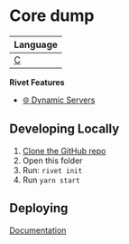 # Core dump





|  Language |
|  --- |
|  [C](https://www.iso.org/standard/74528.html) |

**Rivet Features**

- [🌐 Dynamic Servers](https://rivet.gg/docs/dynamic-servers)


## Developing Locally

1. [Clone the GitHub repo](https://docs.github.com/en/repositories/creating-and-managing-repositories/cloning-a-repository)
2. Open this folder
3. Run: `rivet init`
4. Run `yarn start`

## Deploying

[Documentation](https://rivet.gg/learn/html5/tutorials/crash-course#step-3-publish-your-game)

